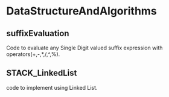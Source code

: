 # DataStructureAndAlgorithms
## suffixEvaluation
Code to evaluate any Single Digit valued suffix expression with operators(+,-,*,/,^,%).

## STACK_LinkedList
code to implement using Linked List.
